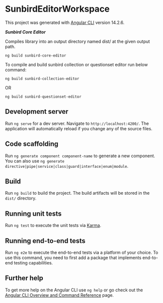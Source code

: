 # SunbirdEditorWorkspace

This project was generated with [Angular CLI](https://github.com/angular/angular-cli) version 14.2.6.

***Sunbird Core Editor***

Compiles library into an output directory named dist/ at the given output path.

`ng build sunbird-core-editor`

To compile and build sunbird collection or questionset editor run below command:

`ng build sunbird-collection-editor`

OR

`ng build sunbird-questionset-editor`

## Development server

Run `ng serve` for a dev server. Navigate to `http://localhost:4200/`. The application will automatically reload if you change any of the source files.

## Code scaffolding

Run `ng generate component component-name` to generate a new component. You can also use `ng generate directive|pipe|service|class|guard|interface|enum|module`.

## Build

Run `ng build` to build the project. The build artifacts will be stored in the `dist/` directory.

## Running unit tests

Run `ng test` to execute the unit tests via [Karma](https://karma-runner.github.io).

## Running end-to-end tests

Run `ng e2e` to execute the end-to-end tests via a platform of your choice. To use this command, you need to first add a package that implements end-to-end testing capabilities.

## Further help

To get more help on the Angular CLI use `ng help` or go check out the [Angular CLI Overview and Command Reference](https://angular.io/cli) page.
